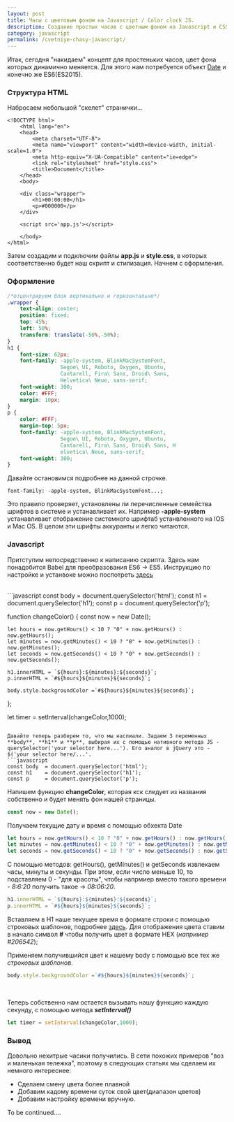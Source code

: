 ```yaml
---
layout: post
title: Часы с цветовым фоном на Javascript / Color clock JS.
description: Создание простых часов с цветным фоном на Javascript и CSS.
category: javascript
permalink: /cvetniye-chasy-javascript/
---
```


Итак, сегодня "накидаем" концепт для простеньких часов, цвет фона которых динамично меняется. Для этого нам потребуется объект [Date](https://learn.javascript.ru/datetime) и конечно же ES6(ES2015).

<!--excerpt-->

### Структура HTML
Набросаем небольшой "скелет" странички... 

```
<!DOCTYPE html>
    <html lang="en">
    <head>
        <meta charset="UTF-8">
        <meta name="viewport" content="width=device-width, initial-scale=1.0">
        <meta http-equiv="X-UA-Compatible" content="ie=edge">
        <link rel="stylesheet" href="style.css">
        <title>Document</title>
    </head>
    <body>

    <div class="wrapper">
        <h1>00:00:00</h1>
        <p>#000000</p>
    </div>

    <script src='app.js'></script>

    </body>
</html>
```
Затем создадим и подключим файлы **app.js** и **style.css**, в которых соответственно будет наш скрипт и стилизация. Начнем с оформления.

### Оформление

```css
/*отцентрируем блок вертикально и горизонтально*/
.wrapper {
    text-align: center;
    position: fixed;
    top: 45%;
    left: 50%;
    transform: translate(-50%,-50%);
}
h1 {
    font-size: 62px;
    font-family: -apple-system, BlinkMacSystemFont, 
                 Segoe\ UI, Roboto, Oxygen, Ubuntu, 
                 Cantarell, Fira\ Sans, Droid\ Sans, 
                 Helvetica\ Neue, sans-serif;
    font-weight: 300;
    color: #FFF;
    margin: 10px;
}
p {
    color: #FFF;
    margin-top: 5px;
    font-family: -apple-system, BlinkMacSystemFont, 
                 Segoe\ UI, Roboto, Oxygen, Ubuntu, 
                 Cantarell, Fira\ Sans, Droid\ Sans, H
                 elvetica\ Neue, sans-serif;
    font-weight: 300;
}
```

Давайте остановимся подробнее на данной строчке. 
```
font-family: -apple-system, BlinkMacSystemFont...;
```
Это правило проверяет, установлены ли перечисленные семейства шрифтов в системе и устанавливает их. Например **-apple-system** устанавливает отображение системного шрифтаб устанвленного на IOS и Mac OS. В целом эти шрифты аккуранты и легко читаются.

### Javascript

Притступим непосредственно к написанию скрипта. Здесь нам понадобится Babel для преобразования ES6 -> ES5. Инструкцию по настройке и устанвоке можно поспотреть [здесь](http://babeljs.io/)

<br />
```javascript
const body  = document.querySelector('html');
const h1    = document.querySelector('h1');
const p     = document.querySelector('p');

function changeColor() {
    const now = new Date();

    let hours = now.getHours() < 10 ? "0" + now.getHours() : now.getHours();
    let minutes = now.getMinutes() < 10 ? "0" + now.getMinutes() : now.getMinutes();
    let seconds = now.getSeconds() < 10 ? "0" + now.getSeconds() : now.getSeconds();
 
    h1.innerHTML = `${hours}:${minutes}:${seconds}`;
    p.innerHTML = `#${hours}${minutes}${seconds}`;
    
    body.style.backgroundColor =`#${hours}${minutes}${seconds}`;
    
};

let timer = setInterval(changeColor,1000);
```

Давайте теперь разберем то, что мы наспиали. Задаем 3 переменных **body**, **h1** и **p**, выбирая их c помощью нативного метода JS - querySelector('your selector here...'). Его аналог в jQuery это - $('your selector here/...'. 
```javascript
const body  = document.querySelector('html');
const h1    = document.querySelector('h1');
const p     = document.querySelector('p');
```

Напишем функцию **changeColor**, которая кск следует из названия собственно и будет менять фон нашей страницы.
```javascript
const now = new Date();
```
Получаем текущие дату и время с помощью обхекта Date
<br />
```javascript
let hours = now.getHours() < 10 ? "0" + now.getHours() : now.getHours();
let minutes = now.getMinutes() < 10 ? "0" + now.getMinutes() : now.getMinutes();
let seconds = now.getSeconds() < 10 ? "0" + now.getSeconds() : now.getSeconds();
```
С помощью методов: getHours(), getMinutes() и getSeconds извлекаем часы, минуты и секунды. При этом, если число меньше 10, то подставляем 0 - "для красоты", чтобы напрмиер вместо такого времени - _8:6:20_ получить такое -> _08:06:20_.
<br />
```javascript
h1.innerHTML = `${hours}:${minutes}:${seconds}`;
p.innerHTML = `#${hours}${minutes}${seconds}`;
```
Вставляем в H1 наше текущее время в формате строки с помощью строковых шаблонов, подробнее [здесь](https://developer.mozilla.org/ru/docs/Web/JavaScript/Reference/template_strings). Для отображения цвета ставим в начало символ **#** чтобы получить цвет в формате HEX (_например #206542_);
<br />

Применяем получившийся цвет к нашему body с помощью все тех же _строковых шаблонов_.
```javascript
body.style.backgroundColor =`#${hours}${minutes}${seconds}`;
```
<br />

Теперь собственно нам остается вызывать нашу функцию каждую секунду, с помощью метода _**setInterval()**_
```javascript
let timer = setInterval(changeColor,1000);
```

### Вывод
Довольно нехитрые часики получились. В сети похожих примеров "воз и маленькая тележка", поэтому в следующих статьях мы сделаем их немного интереснее:

- Сделаем смену цвета более плавной
- Добавим кадому времени суток свой цвет(диапазон цветов)
- Добавим настройку времени вручную.

To be continued....

